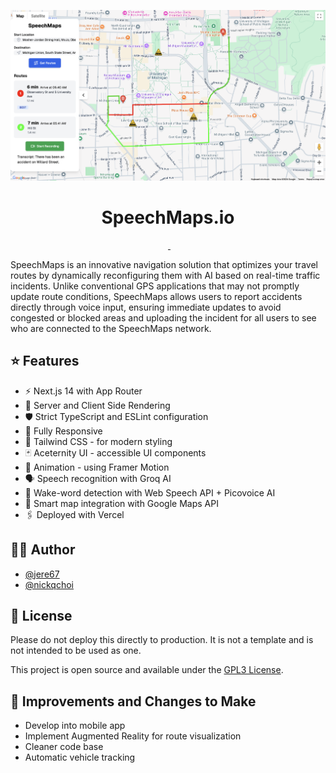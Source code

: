 <p align="center">
  <img alt="Screenshot of Website" src="./public/images/home.png">
</p>

<h1 align="center">
  SpeechMaps.io
</h1>

<p align="center">
  <img alt="" src="https://img.shields.io/github/languages/top/jere67/speechmaps?style=for-the-badge&labelColor=000">
  <a aria-label="Framework" href="https://nextjs.org">
    <img alt="" src="https://img.shields.io/badge/Next.js-000000.svg?style=for-the-badge&logo=Next.js&labelColor=000">
  </a>
  <a aria-label="License" href="https://github.com/jere67/speechmaps/blob/main/LICENSE">
    <img alt="" src="https://img.shields.io/github/license/jere67/speechmaps?style=for-the-badge&labelColor=000">
  </a>
</p>

SpeechMaps is an innovative navigation solution that optimizes your travel routes by dynamically reconfiguring them with AI based on real-time traffic incidents. Unlike conventional GPS applications that may not promptly update route conditions, SpeechMaps allows users to report accidents directly through voice input, ensuring immediate updates to avoid congested or blocked areas and uploading the incident for all users to see who are connected to the SpeechMaps network.

## ⭐ Features
- ⚡️ Next.js 14 with App Router
- 🛜 Server and Client Side Rendering
- 🛡 Strict TypeScript and ESLint configuration
- 📱 Fully Responsive
- 🎨 Tailwind CSS - for modern styling
- 🃏 Aceternity UI - accessible UI components
- 🎨 Animation - using Framer Motion
- 🗣️ Speech recognition with Groq AI
- 💬 Wake-word detection with Web Speech API + Picovoice AI
- 📍 Smart map integration with Google Maps API
- 🖇️ Deployed with Vercel

## ✍🏻 Author

- [@jere67](https://github.com/jere67)
- [@nickqchoi](https://github.com/nickqchoi)

## 🪪 License

Please do not deploy this directly to production. It is not a template and is not intended to be used as one.

This project is open source and available under the [GPL3 License](LICENSE).

## 🤖 Improvements and Changes to Make
- Develop into mobile app
- Implement Augmented Reality for route visualization
- Cleaner code base
- Automatic vehicle tracking